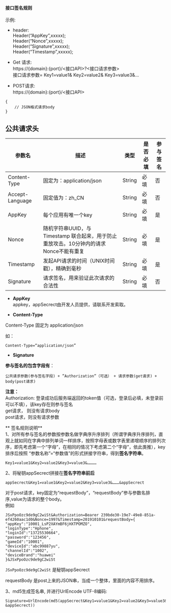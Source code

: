 #### 接口签名规则

示例:

- header:  
  Header(“AppKey”,xxxxx);  
  Header(“Nonce”,xxxxx);  
  Header(“Signature”,xxxxx);  
  Header(“Timestamp”,xxxxx);

- Get 请求:  
  https://{domain}:{port}/<接口API>?<接口请求参数>  
  接口请求参数= Key1=value1& Key2=value2& Key3=value3&…

- POST请求:  
  https://{domain}:{port}/<接口API>

```
{
    // JSON格式请求body
}
```

## 公共请求头

| 参数名             | 描述                                                    | 类型     | 是否必填 | 参与签名 |
| --------------- | ----------------------------------------------------- | ------ | ---- | ---- |
| Content-Type    | 固定为：application/json                                  | String | 必填   | 否    |
| Accept-Language | 固定值为：zh_CN                                            | String | 必填   | 否    |
| AppKey          | 每个应用有唯一个key                                           | String | 必填   | 是    |
| Nonce           | 随机字符串UUID，与Timestamp 联合起来，用于防止重放攻击。10分钟内的请求Nonce不能有重复 | String | 必填   | 是    |
| Timestamp       | 发起API请求的时间（UNIX时间戳），精确到毫秒                             | String | 必填   | 是    |
| Signature       | 请求签名，用来验证此次请求的合法性                                     | String | 必填   | 否    |

- **AppKey**  
  appkey，appSecrect由开发人员提供，请联系开发索取。

- **Content-Type**

Content-Type 固定为 application/json

如：

```
Content-Type=“application/json”
```

- **Signature**

**参与签名的包含字段有**：

```
公共请求参数(参与签名字段) + ”Authorization”（可选） + 请求参数(get请求) + body(post请求)
```

**注意：**  
Authorization: 登录成功后服务端返回的token值（可选，登录后必填，未登录前可以不填），该key存在则参与签名  
get请求， 则没有请求body  
post请求，则没有请求参数

** 签名规则说明**  
1、对所有参与签名的参数按参数名做字典序升序排列（所谓字典序升序排列，直观上就如同在字典中排列单词一样排序，按照字母表或数字表里递增顺序的排列次序，即先考虑第一个“字母”，在相同的情况下考虑第二个“字母”，依此类推），key排序后按照 “参数名称”=“参数值”的形式拼接字符串，得到**签名字符串**。

```
Key1=value1&Key2=value2&Key3=value3&…………
```

2、将秘钥appSecrect拼接在**签名字符串前后**

```
appSecrect&Key1=value1&Key2=value2&Key3=value3&………&appSecrect
```

对于post请求，key固定为“requestBody”，“requestBody”参与参数名排序,value为请求的整个body。  
例如

```
JSxPpoOzc9de9gC2wiSt&Authorization=Bearer 239bde30-19e7-49e8-851a-ef4260aac1d0&Nonce=1997&Timestamp=201910101&requestBody={
"appKey":"10001_LsP2XAYmBF6jHXTPOMZO",
"loginType":"Hphone",
"loginId":"13725530664",
"password":"123456",
"gameId":"10001",
"deviceId":"abc99887yu",
"channelId":"1002",
"deviceBrand":"huawei"
}&JSxPpoOzc9de9gC2wiSt
```

`JSxPpoOzc9de9gC2wiSt` 是秘钥appSecrect

requestBody 是post上来的JSON串，当成一个整体，里面的内容不用排序。

3、md5生成签名串, 并进行UrlEncode UTF-8编码:

```
Signature=UrlEncode(md5(appSecrect&Key1=value1&Key2=value2&Key3=value3&………&appSecrect))
```
